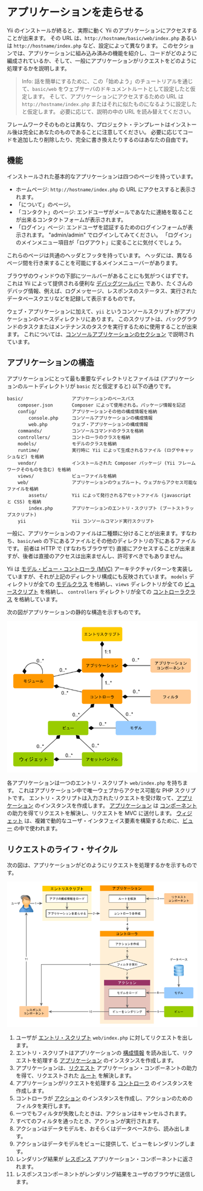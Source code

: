 アプリケーションを走らせる
==========================

Yii のインストールが終ると、実際に動く Yii のアプリケーションにアクセスすることが出来ます。
その URL は、`http://hostname/basic/web/index.php` あるいは `http://hostname/index.php` など、設定によって異なります。
このセクションでは、アプリケーションに組み込み済みの機能を紹介し、コードがどのように編成されているか、そして、一般にアプリケーションがリクエストをどのように処理するかを説明します。

> Info: 話を簡単にするために、この「始めよう」のチュートリアルを通じて、`basic/web` をウェブサーバのドキュメントルートとして設定したと仮定します。
  そして、アプリケーションにアクセスするための URL は `http://hostname/index.php` またはそれに似たものになるように設定したと仮定します。
  必要に応じて、説明の中の URL を読み替えてください。


フレームワークそのものとは異なり、プロジェクト・テンプレートはインストール後は完全にあなたのものであることに注意してください。
必要に応じてコードを追加したり削除したり、完全に書き換えたりするのはあなたの自由です。

機能 <span id="functionality"></span>
----

インストールされた基本的なアプリケーションは四つのページを持っています。

* ホームページ: `http://hostname/index.php` の URL にアクセスすると表示されます。
* 「について」のページ。
* 「コンタクト」のページ: エンドユーザがメールであなたに連絡を取ることが出来るコンタクトフォームが表示されます。
* 「ログイン」ページ: エンドユーザを認証するためのログインフォームが表示されます。
  "admin/admin" でログインしてみてください。
  「ログイン」のメインメニュー項目が「ログアウト」に変ることに気付くでしょう。

これらのページは共通のヘッダとフッタを持っています。
ヘッダには、異なるページ間を行き来することを可能にするメインメニューバーがあります。

ブラウザのウィンドウの下部にツールバーがあることにも気がつくはずです。
これは Yii によって提供される便利な [デバッグツールバー](https://github.com/yiisoft/yii2-debug/blob/master/docs/guide-ja/README.md) であり、たくさんのデバッグ情報、例えば、ログメッセージ、レスポンスのステータス、実行されたデータベースクエリなどを記録して表示するものです。

ウェブ・アプリケーションに加えて、`yii` というコンソールスクリプトがアプリケーションのベースディレクトリにあります。
このスクリプトは、バックグラウンドのタスクまたはメンテナンスのタスクを実行するために使用することが出来ます。
これについては、[コンソールアプリケーションのセクション](tutorial-console.md) で説明されています。

アプリケーションの構造 <span id="application-structure"></span>
----------------------

アプリケーションにとって最も重要なディレクトリとファイルは (アプリケーションのルートディレクトリが `basic` だと仮定すると) 以下の通りです。

```
basic/                  アプリケーションのベースパス
    composer.json       Composer によって使用される。パッケージ情報を記述
    config/             アプリケーションその他の構成情報を格納
        console.php     コンソールアプリケーションの構成情報
        web.php         ウェブ・アプリケーションの構成情報
    commands/           コンソールコマンドのクラスを格納
    controllers/        コントローラのクラスを格納
    models/             モデルのクラスを格納
    runtime/            実行時に Yii によって生成されるファイル (ログやキャッシュなど) を格納
    vendor/             インストールされた Composer パッケージ (Yii フレームワークそのものを含む) を格納
    views/              ビューファイルを格納
    web/                アプリケーションのウェブルート。ウェブからアクセス可能なファイルを格納
        assets/         Yii によって発行されるアセットファイル (javascript と CSS) を格納
        index.php       アプリケーションのエントリ・スクリプト (ブートストラップスクリプト)
    yii                 Yii コンソールコマンド実行スクリプト
```

一般に、アプリケーションのファイルは二種類に分けることが出来ます。すなわち、`basic/web` の下にあるファイルとその他のディレクトリの下にあるファイルです。
前者は HTTP で (すなわちブラウザで) 直接にアクセスすることが出来ますが、後者は直接のアクセスは出来ませんし、許可すべきでもありません。

Yii は [モデル・ビュー・コントローラ (MVC)](http://wikipedia.org/wiki/Model-view-controller) アーキテクチャパターンを実装していますが、それが上記のディレクトリ構成にも反映されています。
`models` ディレクトリが全ての [モデルクラス](structure-models.md) を格納し、`views` ディレクトリが全ての [ビュースクリプト](structure-views.md) を格納し、
`controllers` ディレクトリが全ての [コントローラクラス](structure-controllers.md) を格納しています。

次の図がアプリケーションの静的な構造を示すものです。

![アプリケーションの静的な構造](images/application-structure.png)

各アプリケーションは一つのエントリ・スクリプト `web/index.php` を持ちます。
これはアプリケーション中で唯一ウェブからアクセス可能な PHP スクリプトです。
エントリ・スクリプトは入力されたリクエストを受け取って、[アプリケーション](structure-applications.md) のインスタンスを作成します。
[アプリケーション](structure-applications.md) は [コンポーネント](concept-components.md) の助力を得てリクエストを解決し、リクエストを MVC に送付します。
[ウィジェット](structure-widgets.md) は、複雑で動的なユーザ・インタフェイス要素を構築するために、[ビュー](structure-views.md) の中で使われます。


リクエストのライフ・サイクル <span id="request-lifecycle"></span>
--------------------------

次の図は、アプリケーションがどのようにリクエストを処理するかを示すものです。

![リクエストのライフ・サイクル](images/request-lifecycle.png)

1. ユーザが [エントリ・スクリプト](structure-entry-scripts.md) `web/index.php` に対してリクエストを出します。
2. エントリ・スクリプトはアプリケーションの [構成情報](concept-configurations.md) を読み出して、リクエストを処理する [アプリケーション](structure-applications.md) のインスタンスを作成します。
3. アプリケーションは、[リクエスト](runtime-requests.md) アプリケーション・コンポーネントの助力を得て、リクエストされた [ルート](runtime-routing.md) を解決します。
4. アプリケーションがリクエストを処理する [コントローラ](structure-controllers.md) のインスタンスを作成します。
5. コントローラが [アクション](structure-controllers.md) のインスタンスを作成し、アクションのためのフィルタを実行します。
6. 一つでもフィルタが失敗したときは、アクションはキャンセルされます。
7. すべてのフィルタを通ったとき、アクションが実行されます。
8. アクションはデータモデルを、おそらくはデータベースから、読み出します。
9. アクションはデータモデルをビューに提供して、ビューをレンダリングします。
10. レンダリング結果が [レスポンス](runtime-responses.md) アプリケーション・コンポーネントに返されます。
11. レスポンスコンポーネントがレンダリング結果をユーザのブラウザに送信します。

